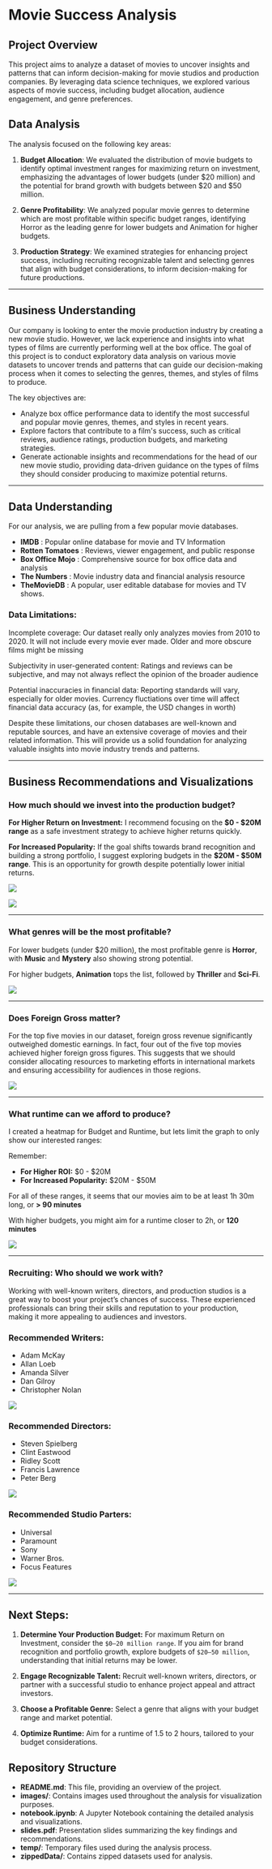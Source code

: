 # Movie Success Analysis

## Project Overview

This project aims to analyze a dataset of movies to uncover insights and patterns that can inform decision-making for movie studios and production companies. By leveraging data science techniques, we explored various aspects of movie success, including budget allocation, audience engagement, and genre preferences.

## Data Analysis

The analysis focused on the following key areas:

1. **Budget Allocation**: We evaluated the distribution of movie budgets to identify optimal investment ranges for maximizing return on investment, emphasizing the advantages of lower budgets (under $20 million) and the potential for brand growth with budgets between $20 and $50 million.

2. **Genre Profitability**: We analyzed popular movie genres to determine which are most profitable within specific budget ranges, identifying Horror as the leading genre for lower budgets and Animation for higher budgets.

3. **Production Strategy**: We examined strategies for enhancing project success, including recruiting recognizable talent and selecting genres that align with budget considerations, to inform decision-making for future productions.

---

## Business Understanding
Our company is looking to enter the movie production industry by creating a new movie studio. However, we lack experience and insights into what types of films are currently performing well at the box office. The goal of this project is to conduct exploratory data analysis on various movie datasets to uncover trends and patterns that can guide our decision-making process when it comes to selecting the genres, themes, and styles of films to produce.

The key objectives are:

- Analyze box office performance data to identify the most successful and popular movie genres, themes, and styles in recent years.
- Explore factors that contribute to a film's success, such as critical reviews, audience ratings, production budgets, and marketing strategies.
- Generate actionable insights and recommendations for the head of our new movie studio, providing data-driven guidance on the types of films they should consider producing to maximize potential returns.

---

## Data Understanding

For our analysis, we are pulling from a few popular movie databases. 

- **IMDB** : Popular online database for movie and TV Information
- **Rotten Tomatoes** : Reviews, viewer engagement, and public response
- **Box Office Mojo** : Comprehensive source for box office data and analysis
- **The Numbers** : Movie industry data and financial analysis resource
- **TheMovieDB** : A popular, user editable database for movies and TV shows.

### Data Limitations:

Incomplete coverage:
    Our dataset really only analyzes movies from 2010 to 2020. It will not include every movie ever made.
    Older and more obscure films might be missing
    
Subjectivity in user-generated content:
    Ratings and reviews can be subjective, and may not always reflect the opinion of the broader audience
    
Potential inaccuracies in financial data:
    Reporting standards will vary, especially for older movies.
    Currency fluctiations over time will affect financial data accuracy (as, for example, the USD changes in worth)


Despite these limitations, our chosen databases are well-known and reputable sources, and have an extensive coverage of movies and their related information. This will provide us a solid foundation for analyzing valuable insights into movie industry trends and patterns.

---

## Business Recommendations and Visualizations

### How much should we invest into the production budget?

**For Higher Return on Investment:** I recommend focusing on the **$0 - $20M range** as a safe investment strategy to achieve higher returns quickly. 

**For Increased Popularity:** If the goal shifts towards brand recognition and building a strong portfolio, I suggest exploring budgets in the **$20M - $50M range**. This is an opportunity for growth despite potentially lower initial returns.

![](images/roi_by_budget_range.png)

![](images/popularity_by_budget_range.png)

---

### What genres will be the most profitable?

For lower budgets (under $20 million), the most profitable genre is **Horror**, with **Music** and **Mystery** also showing strong potential. 

For higher budgets, **Animation** tops the list, followed by **Thriller** and **Sci-Fi**.

![](images/top_8_genres_by_budget.png)

---

### Does Foreign Gross matter?

For the top five movies in our dataset, foreign gross revenue significantly outweighed domestic earnings. In fact, four out of the five top movies achieved higher foreign gross figures. This suggests that we should consider allocating resources to marketing efforts in international markets and ensuring accessibility for audiences in those regions.

![](images/domestic_vs_foreign_gross.png)

---

### What runtime can we afford to produce?

I created a heatmap for Budget and Runtime, but lets limit the graph to only show our interested ranges:

Remember:
- **For Higher ROI:**  $0 - $20M
- **For Increased Popularity:** $20M - $50M 

For all of these ranges, it seems that our movies aim to be at least 1h 30m long, or **> 90 minutes**

With higher budgets, you might aim for a runtime closer to 2h, or **120 minutes**

![](images/movie_distribution_by_budget_and_runtime.png)

---

### Recruiting: Who should we work with?

Working with well-known writers, directors, and production studios is a great way to boost your project’s chances of success. These experienced professionals can bring their skills and reputation to your production, making it more appealing to audiences and investors.

### Recommended Writers:
- Adam McKay
- Allan Loeb
- Amanda Silver
- Dan Gilroy
- Christopher Nolan

![](images/top_5_writers.png)

### Recommended Directors:
- Steven Spielberg
- Clint Eastwood
- Ridley Scott
- Francis Lawrence
- Peter Berg

![](images/top_5_directors.png)

### Recommended Studio Parters:
- Universal
- Paramount
- Sony
- Warner Bros.
- Focus Features

![](images/top_5_studios.png)

---

## Next Steps:

1. **Determine Your Production Budget:** For maximum Return on Investment, consider the `$0–20 million range`. If you aim for brand recognition and portfolio growth, explore budgets of `$20–50 million`, understanding that initial returns may be lower.

2. **Engage Recognizable Talent:** Recruit well-known writers, directors, or partner with a successful studio to enhance project appeal and attract investors.

3. **Choose a Profitable Genre:** Select a genre that aligns with your budget range and market potential.

4. **Optimize Runtime:** Aim for a runtime of 1.5 to 2 hours, tailored to your budget considerations.

## Repository Structure

- **README.md**: This file, providing an overview of the project.
- **images/**: Contains images used throughout the analysis for visualization purposes.
- **notebook.ipynb**: A Jupyter Notebook containing the detailed analysis and visualizations.
- **slides.pdf**: Presentation slides summarizing the key findings and recommendations.
- **temp/**: Temporary files used during the analysis process.
- **zippedData/**: Contains zipped datasets used for analysis.
